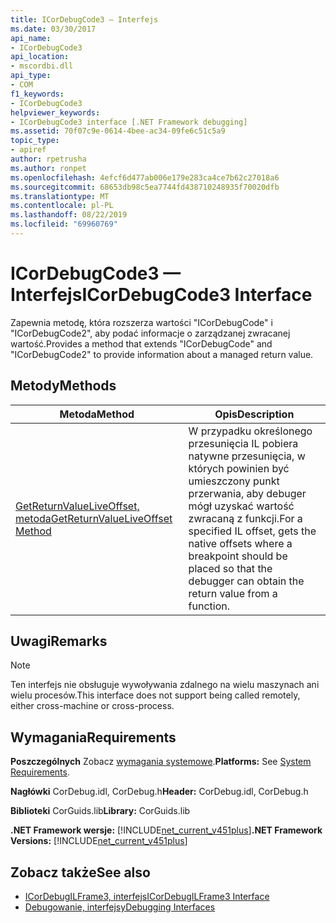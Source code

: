 ```yaml
---
title: ICorDebugCode3 — Interfejs
ms.date: 03/30/2017
api_name:
- ICorDebugCode3
api_location:
- mscordbi.dll
api_type:
- COM
f1_keywords:
- ICorDebugCode3
helpviewer_keywords:
- ICorDebugCode3 interface [.NET Framework debugging]
ms.assetid: 70f07c9e-0614-4bee-ac34-09fe6c51c5a9
topic_type:
- apiref
author: rpetrusha
ms.author: ronpet
ms.openlocfilehash: 4efcf6d477ab006e179e283ca4ce7b62c27018a6
ms.sourcegitcommit: 68653db98c5ea7744fd438710248935f70020dfb
ms.translationtype: MT
ms.contentlocale: pl-PL
ms.lasthandoff: 08/22/2019
ms.locfileid: "69960769"
---
```

# <a name="icordebugcode3-interface"></a><span data-ttu-id="80609-102">ICorDebugCode3 — Interfejs</span><span class="sxs-lookup"><span data-stu-id="80609-102">ICorDebugCode3 Interface</span></span>
<span data-ttu-id="80609-103">Zapewnia metodę, która rozszerza wartości "ICorDebugCode" i "ICorDebugCode2", aby podać informacje o zarządzanej zwracanej wartość.</span><span class="sxs-lookup"><span data-stu-id="80609-103">Provides a method that extends "ICorDebugCode" and "ICorDebugCode2" to provide information about a managed return value.</span></span>  
  
## <a name="methods"></a><span data-ttu-id="80609-104">Metody</span><span class="sxs-lookup"><span data-stu-id="80609-104">Methods</span></span>  
  
|<span data-ttu-id="80609-105">Metoda</span><span class="sxs-lookup"><span data-stu-id="80609-105">Method</span></span>|<span data-ttu-id="80609-106">Opis</span><span class="sxs-lookup"><span data-stu-id="80609-106">Description</span></span>|  
|------------|-----------------|  
|[<span data-ttu-id="80609-107">GetReturnValueLiveOffset, metoda</span><span class="sxs-lookup"><span data-stu-id="80609-107">GetReturnValueLiveOffset Method</span></span>](../../../../docs/framework/unmanaged-api/debugging/icordebugcode3-getreturnvalueliveoffset-method.md)|<span data-ttu-id="80609-108">W przypadku określonego przesunięcia IL pobiera natywne przesunięcia, w których powinien być umieszczony punkt przerwania, aby debuger mógł uzyskać wartość zwracaną z funkcji.</span><span class="sxs-lookup"><span data-stu-id="80609-108">For a specified IL offset, gets the native offsets where a breakpoint should be placed so that the debugger can obtain the return value from a function.</span></span>|  
  
## <a name="remarks"></a><span data-ttu-id="80609-109">Uwagi</span><span class="sxs-lookup"><span data-stu-id="80609-109">Remarks</span></span>  
  
> [!NOTE]
> <span data-ttu-id="80609-110">Ten interfejs nie obsługuje wywoływania zdalnego na wielu maszynach ani wielu procesów.</span><span class="sxs-lookup"><span data-stu-id="80609-110">This interface does not support being called remotely, either cross-machine or cross-process.</span></span>  
  
## <a name="requirements"></a><span data-ttu-id="80609-111">Wymagania</span><span class="sxs-lookup"><span data-stu-id="80609-111">Requirements</span></span>  
 <span data-ttu-id="80609-112">**Poszczególnych** Zobacz [wymagania systemowe](../../../../docs/framework/get-started/system-requirements.md).</span><span class="sxs-lookup"><span data-stu-id="80609-112">**Platforms:** See [System Requirements](../../../../docs/framework/get-started/system-requirements.md).</span></span>  
  
 <span data-ttu-id="80609-113">**Nagłówki** CorDebug.idl, CorDebug.h</span><span class="sxs-lookup"><span data-stu-id="80609-113">**Header:** CorDebug.idl, CorDebug.h</span></span>  
  
 <span data-ttu-id="80609-114">**Biblioteki** CorGuids.lib</span><span class="sxs-lookup"><span data-stu-id="80609-114">**Library:** CorGuids.lib</span></span>  
  
 <span data-ttu-id="80609-115">**.NET Framework wersje:** [!INCLUDE[net_current_v451plus](../../../../includes/net-current-v451plus-md.md)]</span><span class="sxs-lookup"><span data-stu-id="80609-115">**.NET Framework Versions:** [!INCLUDE[net_current_v451plus](../../../../includes/net-current-v451plus-md.md)]</span></span>  
  
## <a name="see-also"></a><span data-ttu-id="80609-116">Zobacz także</span><span class="sxs-lookup"><span data-stu-id="80609-116">See also</span></span>

- [<span data-ttu-id="80609-117">ICorDebugILFrame3, interfejs</span><span class="sxs-lookup"><span data-stu-id="80609-117">ICorDebugILFrame3 Interface</span></span>](../../../../docs/framework/unmanaged-api/debugging/icordebugilframe3-interface.md)
- [<span data-ttu-id="80609-118">Debugowanie, interfejsy</span><span class="sxs-lookup"><span data-stu-id="80609-118">Debugging Interfaces</span></span>](../../../../docs/framework/unmanaged-api/debugging/debugging-interfaces.md)
